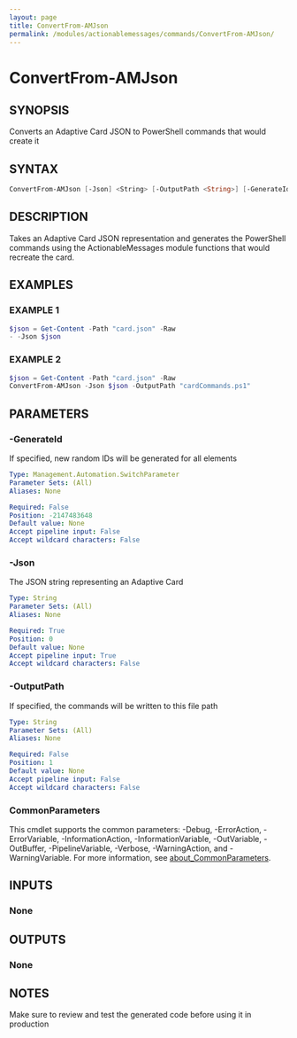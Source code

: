 ```yaml
---
layout: page
title: ConvertFrom-AMJson
permalink: /modules/actionablemessages/commands/ConvertFrom-AMJson/
---
```


# ConvertFrom-AMJson

## SYNOPSIS
Converts an Adaptive Card JSON to PowerShell commands that would create it

## SYNTAX

```powershell
ConvertFrom-AMJson [-Json] <String> [-OutputPath <String>] [-GenerateId <SwitchParameter>] [-Verbose <SwitchParameter>] [-Debug <SwitchParameter>] [-ErrorAction <ActionPreference>] [-WarningAction <ActionPreference>] [-InformationAction <ActionPreference>] [-ProgressAction <ActionPreference>] [-ErrorVariable <String>] [-WarningVariable <String>] [-InformationVariable <String>] [-OutVariable <String>] [-OutBuffer <Int32>] [-PipelineVariable <String>] [<CommonParameters>]
```

## DESCRIPTION
Takes an Adaptive Card JSON representation and generates the PowerShell commands
using the ActionableMessages module functions that would recreate the card.

## EXAMPLES

### EXAMPLE 1
```powershell
$json = Get-Content -Path "card.json" -Raw
- -Json $json
```


### EXAMPLE 2
```powershell
$json = Get-Content -Path "card.json" -Raw
ConvertFrom-AMJson -Json $json -OutputPath "cardCommands.ps1"
```

## PARAMETERS

### -GenerateId
If specified, new random IDs will be generated for all elements

```yaml
Type: Management.Automation.SwitchParameter
Parameter Sets: (All)
Aliases: None

Required: False
Position: -2147483648
Default value: None
Accept pipeline input: False
Accept wildcard characters: False
```

### -Json
The JSON string representing an Adaptive Card

```yaml
Type: String
Parameter Sets: (All)
Aliases: None

Required: True
Position: 0
Default value: None
Accept pipeline input: True
Accept wildcard characters: False
```

### -OutputPath
If specified, the commands will be written to this file path

```yaml
Type: String
Parameter Sets: (All)
Aliases: None

Required: False
Position: 1
Default value: None
Accept pipeline input: False
Accept wildcard characters: False
```

### CommonParameters
This cmdlet supports the common parameters: -Debug, -ErrorAction, -ErrorVariable, -InformationAction, -InformationVariable, -OutVariable, -OutBuffer, -PipelineVariable, -Verbose, -WarningAction, and -WarningVariable. For more information, see [about_CommonParameters](https://learn.microsoft.com/en-us/powershell/module/microsoft.powershell.core/about/about_commonparameters).

## INPUTS
### None

## OUTPUTS
### None

## NOTES
Make sure to review and test the generated code before using it in production
